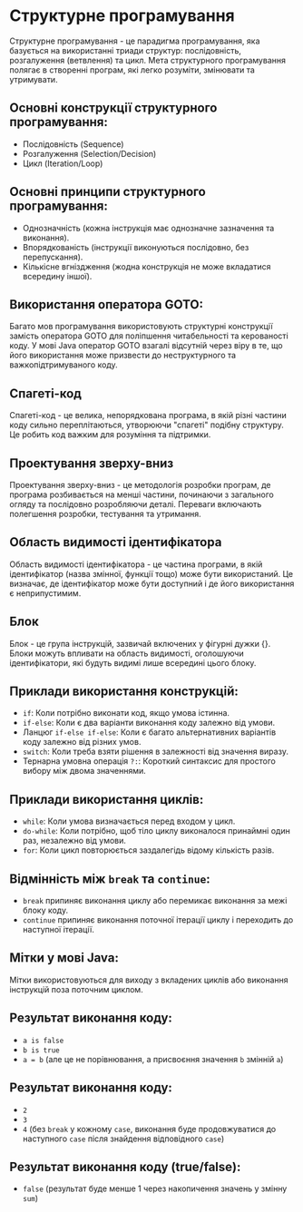 # Структурне програмування

Структурне програмування - це парадигма програмування, яка базується на використанні триади структур: послідовність, розгалуження (ветвлення) та цикл. Мета структурного програмування полягає в створенні програм, які легко розуміти, змінювати та утримувати.

## Основні конструкції структурного програмування:

- Послідовність (Sequence)
- Розгалуження (Selection/Decision)
- Цикл (Iteration/Loop)

## Основні принципи структурного програмування:

- Однозначність (кожна інструкція має однозначне зазначення та виконання).
- Впорядкованість (інструкції виконуються послідовно, без перепускання).
- Кількісне вгніздження (жодна конструкція не може вкладатися всередину іншої).

## Використання оператора GOTO:

Багато мов програмування використовують структурні конструкції замість оператора GOTO для поліпшення читабельності та керованості коду. У мові Java оператор GOTO взагалі відсутній через віру в те, що його використання може призвести до неструктурного та важкопідтримуваного коду.

## Спагеті-код

Спагеті-код - це велика, непорядкована програма, в якій різні частини коду сильно переплітаються, утворюючи "спагеті" подібну структуру. Це робить код важким для розуміння та підтримки.

## Проектування зверху-вниз

Проектування зверху-вниз - це методологія розробки програм, де програма розбивається на менші частини, починаючи з загального огляду та послідовно розробляючи деталі. Переваги включають полегшення розробки, тестування та утримання.

## Область видимості ідентифікатора

Область видимості ідентифікатора - це частина програми, в якій ідентифікатор (назва змінної, функції тощо) може бути використаний. Це визначає, де ідентифікатор може бути доступний і де його використання є неприпустимим.

## Блок

Блок - це група інструкцій, зазвичай включених у фігурні дужки {}. Блоки можуть впливати на область видимості, оголошуючи ідентифікатори, які будуть видимі лише всередині цього блоку.

## Приклади використання конструкцій:

- `if`: Коли потрібно виконати код, якщо умова істинна.
- `if-else`: Коли є два варіанти виконання коду залежно від умови.
- Ланцюг `if-else if-else`: Коли є багато альтернативних варіантів коду залежно від різних умов.
- `switch`: Коли треба взяти рішення в залежності від значення виразу.
- Тернарна умовна операція `?:`: Короткий синтаксис для простого вибору між двома значеннями.

## Приклади використання циклів:

- `while`: Коли умова визначається перед входом у цикл.
- `do-while`: Коли потрібно, щоб тіло циклу виконалося принаймні один раз, незалежно від умови.
- `for`: Коли цикл повторюється заздалегідь відому кількість разів.

## Відмінність між `break` та `continue`:

- `break` припиняє виконання циклу або перемикає виконання за межі блоку коду.
- `continue` припиняє виконання поточної ітерації циклу і переходить до наступної ітерації.

## Мітки у мові Java:

Мітки використовуються для виходу з вкладених циклів або виконання інструкцій поза поточним циклом.

## Результат виконання коду:

- `a is false`
- `b is true`
- `a = b` (але це не порівнювання, а присвоєння значення `b` змінній `a`)

## Результат виконання коду:

- `2`
- `3`
- `4`
  (без `break` у кожному `case`, виконання буде продовжуватися до наступного `case` після знайдення відповідного `case`)

## Результат виконання коду (true/false):

- `false`
  (результат буде менше 1 через накопичення значень у змінну `sum`)
